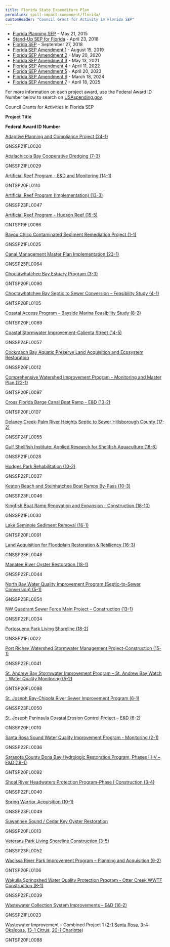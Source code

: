 ```yaml
---
title: Florida State Expenditure Plan
permalink: spill-impact-component/florida/
customHeader: "Council Grant for Activity in Florida SEP"
---
```


- [Florida Planning SEP](/sites/default/files/2025-01/Florida%20PSEP%20Final_1.pdf) - May 21, 2015
- [Stand-Up SEP for Florida](/sites/default/files/2025-01/FL%20SSEP_508Compliance-ba_1%20Final.pdf) - April 23, 2018
- [Florida SEP](/sites/default/files/2025-01/Florida_SEP_FINAL_508_Compliant.pdf) - September 27, 2018
- [Florida SEP Amendment 1](/sites/default/files/2025-01/FL%20SEP%20Amendment%201%20REVISED%20-%20Gulf%20Consortium_508_comp_0.pdf) - August 15, 2019
- [Florida SEP Amendment 2](/sites/default/files/2025-01/FL_SEP_Amendment2-GulfConsortium-R3-wTables_508_Table_2_Correct.pdf) - May 20, 2020
- [Florida SEP Amendment 3](/sites/default/files/2025-01/SEP_FL_Amendment_%233_with%20table.pdf) - May 13, 2021
- [Florida SEP Amendment 4](/sites/default/files/2025-01/FL_SEP_Amendment%204%20-%20Gulf%20Consortium%20Final_508%20compliant.pdf) - April 11, 2022
- [Florida SEP Amendment 5](/sites/default/files/2025-01/FL_SEP%20Amendment%205%20-508_0.pdf) - April 20, 2023
- [Florida SEP Amendment 6](/sites/default/files/2025-01/FL_SEP_Amendment_6_Final__0.pdf) - March 18, 2024
- [Florida SEP Amendment 7](/sites/default/files/2025-05/SEP%20Amendment%207%20-%20Gulf%20Consortium%20-%20Final%20-%20with%20tables%20-%20April%202025.pdf) - April 18, 2025

For more information on each project award, use the Federal Award ID Number below to search on [USAspending.gov](https://www.usaspending.gov/search/?hash=d0cede4de5827d24bbd9d27076bf18f2).

Council Grants for Activities in Florida SEP

**Project Title**

**Federal Award ID Number**

[Adaptive Planning and Compliance Project (24-1)](/sites/default/files/2025-01/FL_SEP_Amendment2-GulfConsortium-R3-wTables_508_Table_2_Correct.pdf#page=5)

GNSSP21FL0020

[Apalachicola Bay Cooperative Dredging (7-3)](/sites/default/files/2025-01/Florida_SEP_FINAL_508_Compliant.pdf#page=162)

GNSSP21FL0029

[Artificial Reef Program - E&D and Monitoring (14-1)](/sites/default/files/2025-01/Florida_SEP_FINAL_508_Compliant.pdf#page=288)

GNTSP20FL0110

[Artificial Reef Program (Implementation) (13-3)](/sites/default/files/2025-01/Florida_SEP_FINAL_508_Compliant.pdf#page=276)

GNSSP23FL0047

[Artificial Reef Program - Hudson Reef (15-5)](/sites/default/files/2025-01/Florida_SEP_FINAL_508_Compliant.pdf#page=338)

GNTSP19FL0086

[Bayou Chico Contaminated Sediment Remediation Project (1-1)](/sites/default/files/2025-01/Florida_SEP_FINAL_508_Compliant.pdf#page=65)

GNSSP21FL0025

[Canal Management Master Plan Implementation (23-1)](/sites/default/files/2025-01/Florida_SEP_FINAL_508_Compliant.pdf#page=468)

GNSSP25FL0064

[Choctawhatchee Bay Estuary Program (3-3)](/sites/default/files/2025-01/Florida_SEP_FINAL_508_Compliant.pdf#page=92)

GNTSP20FL0090

[Choctawhatchee Bay Septic to Sewer Conversion – Feasibility Study (4-1)](/sites/default/files/2025-01/Florida_SEP_FINAL_508_Compliant.pdf#page=111)

GNTSP20FL0105

[Coastal Access Program – Bayside Marina Feasibility Study (8-2)](/sites/default/files/2025-01/Florida_SEP_FINAL_508_Compliant.pdf#page=176)

GNTSP20FL0089

[Coastal Stormwater Improvement-Calienta Street (14-5)](/sites/default/files/2025-01/Florida_SEP_FINAL_508_Compliant.pdf#page=313)

GNSSP24FL0057

[Cockroach Bay Aquatic Preserve Land Acquisition and Ecosystem Restoration](/sites/default/files/2025-01/Florida_SEP_FINAL_508_Compliant.pdf#page=383)

GNSSP20FL0012

[Comprehensive Watershed Improvement Program - Monitoring and Master Plan (22-1)](/sites/default/files/2025-01/Florida_SEP_FINAL_508_Compliant.pdf#page=461)

GNTSP20FL0097

[Cross Florida Barge Canal Boat Ramp - E&D (13-2)](/sites/default/files/2025-01/Florida_SEP_FINAL_508_Compliant.pdf#page=270)

GNTSP20FL0107

[Delaney Creek-Palm River Heights Septic to Sewer Hillsborough County (17-2)](/sites/default/files/2025-01/Florida_SEP_FINAL_508_Compliant.pdf#page=388)

GNSSP24FL0055

[Gulf Shellfish Institute: Applied Research for Shellfish Aquaculture (18-6)](/sites/default/files/2025-01/Florida_SEP_FINAL_508_Compliant.pdf#page=419)

GNSSP21FL0028

[Hodges Park Rehabilitation (10-2)](/sites/default/files/2025-01/SEP_FL_Amendment_%233_with%20table.pdf#page=11)

GNSSP22FL0037

[Keaton Beach and Steinhatchee Boat Ramps By-Pass (10-3)](/sites/default/files/2025-01/SEP_FL_Amendment_%233_with%20table.pdf#page=18)

GNSSP23FL0046

[Kingfish Boat Ramp Renovation and Expansion - Construction (18-10)](/sites/default/files/2025-01/FL%20SEP%20Amendment%201%20REVISED%20-%20Gulf%20Consortium_508_comp_0.pdf#page=4)

GNSSP21FL0030

[Lake Seminole Sediment Removal (16-1)](/sites/default/files/2025-01/Florida_SEP_FINAL_508_Compliant.pdf#page=359)

GNTSP20FL0091

[Land Acquisition for Floodplain Restoration & Resiliency (16-3)](/sites/default/files/2025-01/Florida_SEP_FINAL_508_Compliant.pdf#page=369)

GNSSP23FL0048

[Manatee River Oyster Restoration (18-1)](/sites/default/files/2025-01/Florida_SEP_FINAL_508_Compliant.pdf#page=393)

GNSSP22FL0044

[North Bay Water Quality Improvement Program (Septic-to-Sewer Conversion) (5-1)](/sites/default/files/2025-01/Florida_SEP_FINAL_508_Compliant.pdf#page=118)

GNSSP23FL0054

[NW Quadrant Sewer Force Main Project – Construction (13-1)](/sites/default/files/2025-01/Florida_SEP_FINAL_508_Compliant.pdf#page=264)

GNSSP22FL0034

[Portosueno Park Living Shoreline (18-2)](/sites/default/files/2025-01/Florida_SEP_FINAL_508_Compliant.pdf#page=401)

GNSSP21FL0022

[Port Richey Watershed Stormwater Management Project-Construction (15-1)](/sites/default/files/2025-01/Florida_SEP_FINAL_508_Compliant.pdf#page=318)

GNSSP22FL0041

[St. Andrew Bay Stormwater Improvement Program – St. Andrew Bay Watch – Water Quality Monitoring (5-2)](/sites/default/files/2025-01/Florida_SEP_FINAL_508_Compliant.pdf#page=125)

GNTSP20FL0098

[St. Joseph Bay-Chipola River Sewer Improvement Program (6-1)](/sites/default/files/2025-01/Florida_SEP_FINAL_508_Compliant.pdf#page=131)

GNSSP23FL0050

[St. Joseph Peninsula Coastal Erosion Control Project – E&D (6-2)](/sites/default/files/2025-01/Florida_SEP_FINAL_508_Compliant.pdf#page=139)

GNSSP20FL0010

[Santa Rosa Sound Water Quality Improvement Program - Monitoring (2-1)](/sites/default/files/2025-01/Florida_SEP_FINAL_508_Compliant.pdf#page=73)

GNSSP22FL0036

[Sarasota County Dona Bay Hydrologic Restoration Program, Phases III-V – E&D (19-1)](/sites/default/files/2025-01/Florida_SEP_FINAL_508_Compliant.pdf#page=439)

GNTSP20FL0092

[Shoal River Headwaters Protection Program-Phase I Construction (3-4)](/sites/default/files/2025-01/Florida_SEP_FINAL_508_Compliant.pdf#page=97)

GNSSP22FL0040

[Spring Warrior-Acquisition (10-1)](/sites/default/files/2025-01/SEP_FL_Amendment_%233_with%20table.pdf#page=5)

GNSSP23FL0049

[Suwannee Sound / Cedar Key Oyster Restoration](/sites/default/files/2025-01/Florida_SEP_FINAL_508_Compliant.pdf#page=250)

GNSSP20FL0013

[Veterans Park Living Shoreline Construction (3-5)](/sites/default/files/2025-01/Florida_SEP_FINAL_508_Compliant.pdf#page=105)

GNSSP23FL0052

[Wacissa River Park Improvement Program – Planning and Acquisition (9-2)](/sites/default/files/2025-01/Florida_SEP_FINAL_508_Compliant.pdf#page=195)

GNTSP20FL0106

[Wakulla Springshed Water Quality Protection Program - Otter Creek WWTF Construction (8-1)](/sites/default/files/2025-01/Florida_SEP_FINAL_508_Compliant.pdf#page=168)

GNSSP22FL0039

[Wastewater Collection System Improvements – E&D (16-2)](/sites/default/files/2025-01/Florida_SEP_FINAL_508_Compliant.pdf#page=364)

GNSSP21FL0023

Wastewater Improvement – Combined Project 1 ([2-1 Santa Rosa](/sites/default/files/2025-01/Florida_SEP_FINAL_508_Compliant.pdf#page=73), [3-4 Okaloosa](/sites/default/files/2025-01/Florida_SEP_FINAL_508_Compliant.pdf#page=97), [13-1 Citrus](/sites/default/files/2025-01/Florida_SEP_FINAL_508_Compliant.pdf#page=264), [20-1 Charlotte](/sites/default/files/2025-01/Florida_SEP_FINAL_508_Compliant.pdf#page=447))

GNTSP20FL0088
